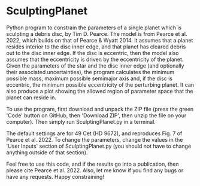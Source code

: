 # SculptingPlanet

Python program to constrain the parameters of a single planet which is 
sculpting a debris disc, by Tim D. Pearce. The model is from
Pearce et al. 2022, which builds on that of Pearce & Wyatt 2014. It 
assumes that a planet resides interior to the disc inner edge, and that 
planet has cleared debris out to the disc inner edge. If the disc is
eccentric, then the model also assumes that the eccentricity is driven by 
the eccentricity of the planet. Given the parameters of the star and the 
disc inner edge (and optionally their associated uncertainties), the 
program calculates the minimum possible mass, maximum possible semimajor 
axis and, if the disc is eccentric, the minimum possible eccentricity of 
the perturbing planet. It can also produce a plot showing the allowed 
region of parameter space that the planet can reside in.

To use the program, first download and unpack the ZIP file (press the 
green 'Code' button on GitHub, then 'Download ZIP', then unzip the file on
your computer). Then simply run SculptingPlanet.py in a terminal.

The default settings are for 49 Cet (HD 9672), and reproduces Fig. 7 of
Pearce et al. 2022. To change the parameters, change the values in the
'User Inputs' section of SculptingPlanet.py (you should not have to change
anything outside of that section).

Feel free to use this code, and if the results go into a publication,
then please cite Pearce et al. 2022. Also, let me know if you find any 
bugs or have any requests. Happy constraining!
